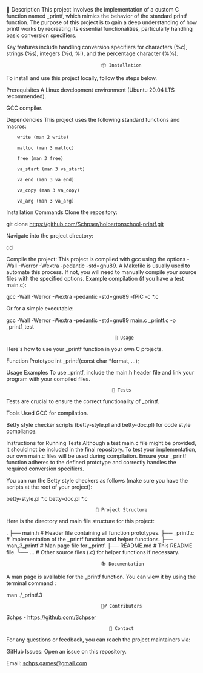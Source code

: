 <Create a function that imitates printf>
                                       📝 Description
This project involves the implementation of a custom C function named _printf, which mimics the behavior of the standard printf function. The purpose of this project is to gain a deep understanding of how printf works by recreating its essential functionalities, particularly handling basic conversion specifiers.

Key features include handling conversion specifiers for characters (%c), strings (%s), integers (%d, %i), and the percentage character (%%).

                                       📦 Installation
To install and use this project locally, follow the steps below.

Prerequisites
A Linux development environment (Ubuntu 20.04 LTS recommended).

GCC compiler.

Dependencies
This project uses the following standard functions and macros:

        write (man 2 write)

        malloc (man 3 malloc)

        free (man 3 free)

        va_start (man 3 va_start)

        va_end (man 3 va_end)

        va_copy (man 3 va_copy)

        va_arg (man 3 va_arg)

Installation Commands
Clone the repository:

git clone https://github.com/Schpser/holbertonschool-printf.git

Navigate into the project directory:

cd <holertonschool-printf>

Compile the project:
This project is compiled with gcc using the options -Wall -Werror -Wextra -pedantic -std=gnu89.
A Makefile is usually used to automate this process.
If not, you will need to manually compile your source files with the specified options.
    Example compilation (if you have a test main.c):

gcc -Wall -Werror -Wextra -pedantic -std=gnu89 -fPIC -c *.c

Or for a simple executable:

gcc -Wall -Werror -Wextra -pedantic -std=gnu89 main.c _printf.c -o _printf_test

                                            🚀 Usage
Here's how to use your _printf function in your own C projects.

Function Prototype
int _printf(const char *format, ...);

Usage Examples
To use _printf, include the main.h header file and link your program with your compiled files.



                                           🧪 Tests
Tests are crucial to ensure the correct functionality of _printf.

Tools Used
GCC for compilation.

Betty style checker scripts (betty-style.pl and betty-doc.pl) for code style compliance.

Instructions for Running Tests
Although a test main.c file might be provided, it should not be included in the final repository. To test your implementation, our own main.c files will be used during compilation. Ensure your _printf function adheres to the defined prototype and correctly handles the required conversion specifiers.

You can run the Betty style checkers as follows (make sure you have the scripts at the root of your project):

betty-style.pl *.c
betty-doc.pl *.c

                                     📁 Project Structure
Here is the directory and main file structure for this project:

.
├── main.h             # Header file containing all function prototypes.
├── _printf.c          # Implementation of the _printf function and helper functions.
├── man_3_printf       # Man page file for _printf.
├── README.md          # This README file.
└── ...                # Other source files (.c) for helper functions if necessary.

                                       📚 Documentation
A man page is available for the _printf function. You can view it by using the terminal command :

man ./_printf.3

                                       🙋‍♂️ Contributors
Schps - https://github.com/Schpser

                                          💬 Contact
For any questions or feedback, you can reach the project maintainers via:

GitHub Issues: Open an issue on this repository.

Email: schps.games@gmail.com